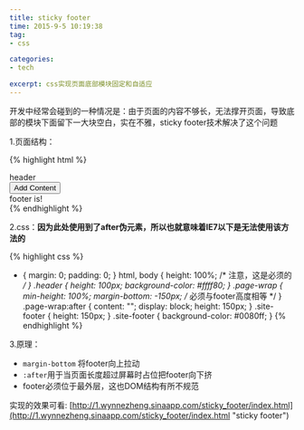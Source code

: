 ```yaml
---
title: sticky footer
time: 2015-9-5 10:19:38 
tag:
- css

categories:
- tech

excerpt: css实现页面底部模块固定和自适应
---
```


开发中经常会碰到的一种情况是：由于页面的内容不够长，无法撑开页面，导致底部的模块下面留下一大块空白，实在不雅，sticky footer技术解决了这个问题

1.页面结构：

{% highlight html %}
<div class="page-wrap">
    <div class="header">
        header
    </div>
    <div class="content">
        <button id="add">Add Content</button>
    </div>
</div>

<div class="site-footer">
    footer is!
</div>
{% endhighlight %} 

2.css：**因为此处使用到了after伪元素，所以也就意味着IE7以下是无法使用该方法的**

{% highlight css %}
* {
    margin: 0;
    padding: 0;
}
html, body {
    height: 100%; /* 注意，这是必须的 */
}
.header {
    height: 100px;
    background-color: #ffff80;
}
.page-wrap {
    min-height: 100%;
    margin-bottom: -150px; /* 必须与footer高度相等 */
}
.page-wrap:after {
    content: "";
    display: block;
    height: 150px;
}
.site-footer {
    height: 150px;
}
.site-footer {
    background-color: #0080ff;
}
{% endhighlight %}

3.原理：

- `margin-bottom` 将footer向上拉动
- `:after`用于当页面长度超过屏幕时占位把footer向下挤
- footer必须位于最外层，这也DOM结构有所不规范

实现的效果可看: [http://1.wynnezheng.sinaapp.com/sticky_footer/index.html](http://1.wynnezheng.sinaapp.com/sticky_footer/index.html "sticky footer")
